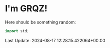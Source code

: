 # I'm GRQZ!
Here should be something random:  
```cpp
import std;
```


Last Update: 2024-08-17 12:28:15.422064+00:00

